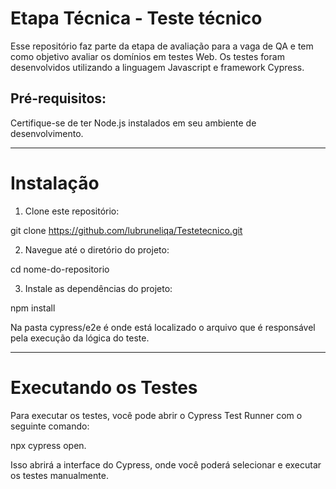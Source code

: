 # Etapa Técnica - Teste técnico

Esse repositório faz parte da etapa de avaliação para a vaga de QA e tem como objetivo avaliar os domínios em testes Web. Os testes foram desenvolvidos utilizando a linguagem Javascript e framework Cypress.


## Pré-requisitos:

Certifique-se de ter Node.js instalados em seu ambiente de desenvolvimento.

___________________________________________________________________________________________________________________________________________________________________________________________________________________

# Instalação

1. Clone este repositório:

git clone https://github.com/lubruneliqa/Testetecnico.git

2. Navegue até o diretório do projeto:

cd nome-do-repositorio

3. Instale as dependências do projeto:

npm install

Na pasta cypress/e2e é onde está localizado o arquivo que é responsável pela execução da lógica do teste.
___________________________________________________________________________________________________________________________________________________________________________________________________________________

# Executando os Testes

Para executar os testes, você pode abrir o Cypress Test Runner com o seguinte comando:

npx cypress open.

Isso abrirá a interface do Cypress, onde você poderá selecionar e executar os testes manualmente.
